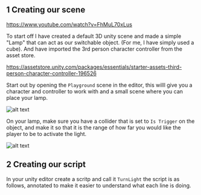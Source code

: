 ## 1 Creating our scene

https://www.youtube.com/watch?v=FhMuL70xLus

To start off I have created a default 3D unity scene and made a simple "Lamp" that can act as our switchable object. (For me, I have simply used a cube).
And have imported the 3rd person character controller from the asset store.

https://assetstore.unity.com/packages/essentials/starter-assets-third-person-character-controller-196526

Start out by opening the `Playground` scene in the editor, this willl give you a character and controller to work with and a small scene where you can place your lamp.

![alt text](https://i.imgur.com/zh2COIq.png)

On your lamp, make sure you have a collider that is set to `Is Trigger` on the object, and make it so that it is the range of how far you would like the player to be to activate the light.

![alt text](https://i.imgur.com/pQpyQ3l.png)



## 2 Creating our script

In your unity editor create a scritp and call it `TurnLight` the script is as follows, annotated to make it easier to understand what each line is doing.

